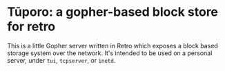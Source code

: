 # Tūporo: a gopher-based block store for retro

This is a little Gopher server written in Retro which exposes a block
based storage system over the network. It's intended to be used on a
personal server, under `tui`, `tcpserver`, or `inetd`.
